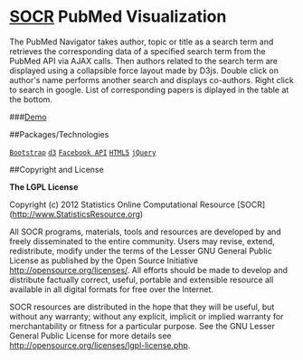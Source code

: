 [SOCR](http://socr.umich.edu) PubMed Visualization
=========

The PubMed Navigator takes author, topic or title as a search term and retrieves the corresponding data of a specified search term from the PubMed API via AJAX calls. Then authors related to the search term are displayed using a collapsible force layout made by D3js. Double click on author's name performs another search and displays co-authors. Right click to search in google. List of corresponding papers is diplayed in the table at the bottom.

###[Demo](http://socr.umich.edu/HTML5/PubMedViz/)

##Packages/Technologies

[`Bootstrap`](twitter.github.com/bootstrap/)
[`d3`](d3js.org)
[`Facebook API`](https://developers.facebook.com/docs/reference/api/)
[`HTML5`](https://developer.mozilla.org/en-US/docs/Web/Guide/HTML/HTML5)
[`jQuery`](jquery.com)

##Copyright and License

**The LGPL License**

Copyright (c) 2012 Statistics Online Computational Resource [SOCR] (http://www.StatisticsResource.org)

All SOCR programs, materials, tools and resources are developed by and freely disseminated to the entire community.
Users may revise, extend, redistribute, modify under the terms of the Lesser GNU General Public License
as published by the Open Source Initiative http://opensource.org/licenses/. All efforts should be made to develop and distribute
factually correct, useful, portable and extensible resource all available in all digital formats for free over the Internet.

SOCR resources are distributed in the hope that they will be useful, but without
any warranty; without any explicit, implicit or implied warranty for merchantability or
fitness for a particular purpose. See the GNU Lesser General Public License for 
more details see http://opensource.org/licenses/lgpl-license.php.

